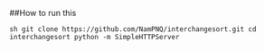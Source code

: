 ##How to run this

``sh
	git clone https://github.com/NamPNQ/interchangesort.git
	cd interchangesort
	python -m SimpleHTTPServer
``